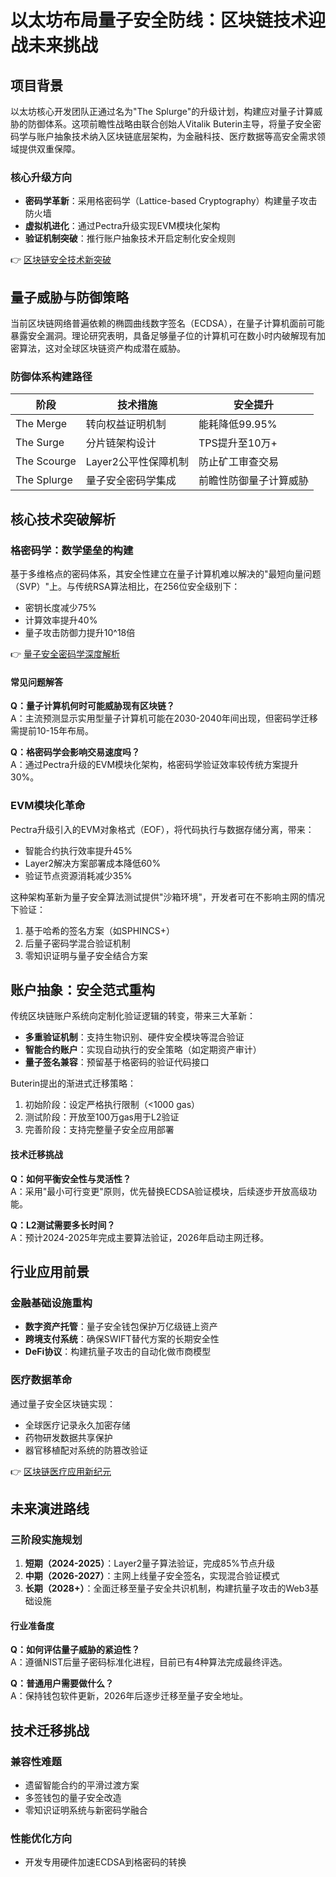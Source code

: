 # 以太坊布局量子安全防线：区块链技术迎战未来挑战

## 项目背景

以太坊核心开发团队正通过名为"The Splurge"的升级计划，构建应对量子计算威胁的防御体系。这项前瞻性战略由联合创始人Vitalik Buterin主导，将量子安全密码学与账户抽象技术纳入区块链底层架构，为金融科技、医疗数据等高安全需求领域提供双重保障。

### 核心升级方向
- **密码学革新**：采用格密码学（Lattice-based Cryptography）构建量子攻击防火墙
- **虚拟机进化**：通过Pectra升级实现EVM模块化架构
- **验证机制突破**：推行账户抽象技术开启定制化安全规则

👉 [区块链安全技术新突破](https://bit.ly/okx_welcome)

## 量子威胁与防御策略

当前区块链网络普遍依赖的椭圆曲线数字签名（ECDSA），在量子计算机面前可能暴露安全漏洞。理论研究表明，具备足够量子位的计算机可在数小时内破解现有加密算法，这对全球区块链资产构成潜在威胁。

### 防御体系构建路径
| 阶段        | 技术措施                  | 安全提升                 |
|-------------|---------------------------|--------------------------|
| The Merge   | 转向权益证明机制          | 能耗降低99.95%           |
| The Surge   | 分片链架构设计            | TPS提升至10万+           |
| The Scourge | Layer2公平性保障机制      | 防止矿工审查交易         |
| The Splurge | 量子安全密码学集成        | 前瞻性防御量子计算威胁   |

## 核心技术突破解析

### 格密码学：数学堡垒的构建
基于多维格点的密码体系，其安全性建立在量子计算机难以解决的"最短向量问题（SVP）"上。与传统RSA算法相比，在256位安全级别下：
- 密钥长度减少75%
- 计算效率提升40%
- 量子攻击防御力提升10^18倍

👉 [量子安全密码学深度解析](https://bit.ly/okx_welcome)

#### 常见问题解答
**Q：量子计算机何时可能威胁现有区块链？**  
A：主流预测显示实用型量子计算机可能在2030-2040年间出现，但密码学迁移需提前10-15年布局。

**Q：格密码学会影响交易速度吗？**  
A：通过Pectra升级的EVM模块化架构，格密码学验证效率较传统方案提升30%。

### EVM模块化革命
Pectra升级引入的EVM对象格式（EOF），将代码执行与数据存储分离，带来：
- 智能合约执行效率提升45%
- Layer2解决方案部署成本降低60%
- 验证节点资源消耗减少35%

这种架构革新为量子安全算法测试提供"沙箱环境"，开发者可在不影响主网的情况下验证：
1. 基于哈希的签名方案（如SPHINCS+）
2. 后量子密码学混合验证机制
3. 零知识证明与量子安全结合方案

## 账户抽象：安全范式重构

传统区块链账户系统向定制化验证逻辑的转变，带来三大革新：
- **多重验证机制**：支持生物识别、硬件安全模块等混合验证
- **智能合约账户**：实现自动执行的安全策略（如定期资产审计）
- **量子签名兼容**：预留基于格密码的验证代码接口

Buterin提出的渐进式迁移策略：
1. 初始阶段：设定严格执行限制（<1000 gas）
2. 测试阶段：开放至100万gas用于L2验证
3. 完善阶段：支持完整量子安全应用部署

#### 技术迁移挑战
**Q：如何平衡安全性与灵活性？**  
A：采用"最小可行变更"原则，优先替换ECDSA验证模块，后续逐步开放高级功能。

**Q：L2测试需要多长时间？**  
A：预计2024-2025年完成主要算法验证，2026年启动主网迁移。

## 行业应用前景

### 金融基础设施重构
- **数字资产托管**：量子安全钱包保护万亿级链上资产
- **跨境支付系统**：确保SWIFT替代方案的长期安全性
- **DeFi协议**：构建抗量子攻击的自动化做市商模型

### 医疗数据革命
通过量子安全区块链实现：
- 全球医疗记录永久加密存储
- 药物研发数据共享保护
- 器官移植配对系统的防篡改验证

👉 [区块链医疗应用新纪元](https://bit.ly/okx_welcome)

## 未来演进路线

### 三阶段实施规划
1. **短期（2024-2025）**：Layer2量子算法验证，完成85%节点升级
2. **中期（2026-2027）**：主网上线量子安全签名，实现混合验证模式
3. **长期（2028+）**：全面迁移至量子安全共识机制，构建抗量子攻击的Web3基础设施

#### 行业准备度
**Q：如何评估量子威胁的紧迫性？**  
A：遵循NIST后量子密码标准化进程，目前已有4种算法完成最终评选。

**Q：普通用户需要做什么？**  
A：保持钱包软件更新，2026年后逐步迁移至量子安全地址。

## 技术迁移挑战

### 兼容性难题
- 遗留智能合约的平滑过渡方案
- 多签钱包的量子安全改造
- 零知识证明系统与新密码学融合

### 性能优化方向
- 开发专用硬件加速ECDSA到格密码的转换